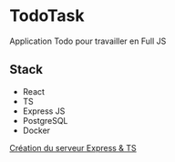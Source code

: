 # TodoTask

Application Todo pour travailler en Full JS

## Stack
* React
* TS
* Express JS
* PostgreSQL
* Docker

<!-- LIEN USE -->
[Création du serveur Express & TS](https://kinsta.com/blog/express-typescript/)